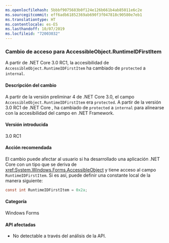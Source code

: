 ```yaml
---
ms.openlocfilehash: 5bbbf9075683b0f124e126b661b4ab85011e6c2e
ms.sourcegitcommit: eff6adb61852369ab690f3f047818c90580e7eb1
ms.translationtype: HT
ms.contentlocale: es-ES
ms.lasthandoff: 10/07/2019
ms.locfileid: "72003032"
---
```

### <a name="change-of-access-for-accessibleobjectruntimeidfirstitem"></a>Cambio de acceso para AccessibleObject.RuntimeIDFirstItem

A partir de .NET Core 3.0 RC1, la accesibilidad de `AccessibleObject.RuntimeIDFirstItem` ha cambiado de `protected` a `internal`.

#### <a name="change-description"></a>Descripción del cambio

A partir de la versión preliminar 4 de .NET Core 3.0, el campo `AccessibleObject.RuntimeIDFirstItem` era `protected`. A partir de la versión 3.0 RC1 de .NET Core , ha cambiado de `protected` a `internal` para alinearse con la accesibilidad del campo en .NET Framework.

#### <a name="version-introduced"></a>Versión introducida

3.0 RC1

#### <a name="recommended-action"></a>Acción recomendada

El cambio puede afectar al usuario si ha desarrollado una aplicación .NET Core con un tipo que se deriva de <xref:System.Windows.Forms.AccessibleObject> y tiene acceso al campo `RuntimeIDFirstItem`. Si es así, puede definir una constante local de la manera siguiente:

```csharp
const int RuntimeIDFirstItem = 0x2a;
```

#### <a name="category"></a>Categoría

Windows Forms

#### <a name="affected-apis"></a>API afectadas

- No detectable a través del análisis de la API.

<!-- 

### Affected APIs

- Not detectable via API analysis.

-->
